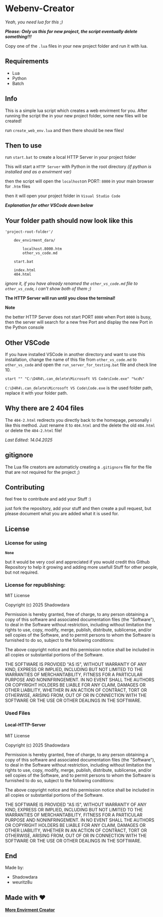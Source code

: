<!-- written by Shadowdara -->
<!-- https://github.com/weuritz8u/dev-envirment -->

# Webenv-Creator

*Yeah, you need lua for this ;)*

***Please: Only us this for new project, the script eventually
delete something!!!***

Copy one of the `.lua` files in your new project
folder and run it with lua.

## Requirements

- Lua
- Python
- Batch

## Info

This is a simple lua script which creates a web envirment
for you. After running the script the in your new project
folder, some new files will be created!

run `create_web_env.lua` and then there should be new files!


## Then to use

run `start.bat` to create a local HTTP Server
in your project folder

This will start a `HTTP Server` with Python in the root directory
*(if python is installed and as a envirment var)*

then the script will open the `localhost`on PORT: `8000` in your
main browser for `.htm` files

then it will open your project folder in `Visual Studio Code`

***Explanation for other VSCode down below***


## Your folder path should now look like this

```
'project-root-folder'/

    dev_envirment_dara/

        localhost.8000.htm
        other_vs_code.md

    start.bat

    index.html
    404.html
```

*ignore it, if you have already renamed the `other_vs_code.md`
file to `other_vs_code`, i can't show both of them ;)*

**The HTTP Server will run until you close the terminal!**

**Note**

the better HTTP Server does not start PORT `8000` when Port
`8000` is busy, then the server will search for a new free
Port and display the new Port in the Python console


## Other VSCode

If you have installed VSCode in another directory and
want to use this installation, change the name of this
file from `other_vs_code.md` to `other_vs_code` and
open the `run_server_for_testing.bat` file and check
line 10.

```
start "" "C:\D4R4\.can_delete\Microsoft VS Code\Code.exe" "%cd%"
```

`C:\D4R4\.can_delete\Microsoft VS Code\Code.exe` is the
used folder path, replace it with your folder path.


## Why there are 2 404 files

The `404-2.html` redirects you directly back to the homepage, personally
i like this method. Just rename it to `404.html` and the delete the old
`404.html` or delete the `404-2.html` file!

*Last Edited: 14.04.2025*


<h2 id="gitignore">gitignore</h2>

The Lua file creators are automaticly creating a `.gitignore` file
for the file that are not required for the project ;)


<h2 href="contributing">Contributing</h2>

feel free to contribute and add your Stuff :)

just fork the repository, add your stuff and then create a
pull request, but please document what you are added what it
is used for.


<h2 id="license">License</h2>


### License for using

**`None`**

but it would be very cool and appreciated if you would credit this Github
Repository to help it growing and adding more usefull Stuff for other
people, but not required.


### License for republishing:

MIT License

Copyright (c) 2025 Shadowdara

Permission is hereby granted, free of charge, to any person obtaining a copy
of this software and associated documentation files (the "Software"), to deal
in the Software without restriction, including without limitation the rights
to use, copy, modify, merge, publish, distribute, sublicense, and/or sell
copies of the Software, and to permit persons to whom the Software is
furnished to do so, subject to the following conditions:

The above copyright notice and this permission notice shall be included in all
copies or substantial portions of the Software.

THE SOFTWARE IS PROVIDED "AS IS", WITHOUT WARRANTY OF ANY KIND, EXPRESS OR
IMPLIED, INCLUDING BUT NOT LIMITED TO THE WARRANTIES OF MERCHANTABILITY,
FITNESS FOR A PARTICULAR PURPOSE AND NONINFRINGEMENT. IN NO EVENT SHALL THE
AUTHORS OR COPYRIGHT HOLDERS BE LIABLE FOR ANY CLAIM, DAMAGES OR OTHER
LIABILITY, WHETHER IN AN ACTION OF CONTRACT, TORT OR OTHERWISE, ARISING FROM,
OUT OF OR IN CONNECTION WITH THE SOFTWARE OR THE USE OR OTHER DEALINGS IN THE
SOFTWARE.


### Used Files


#### Local-HTTP-Server

MIT License

Copyright (c) 2025 Shadowdara

Permission is hereby granted, free of charge, to any person obtaining a copy
of this software and associated documentation files (the "Software"), to deal
in the Software without restriction, including without limitation the rights
to use, copy, modify, merge, publish, distribute, sublicense, and/or sell
copies of the Software, and to permit persons to whom the Software is
furnished to do so, subject to the following conditions:

The above copyright notice and this permission notice shall be included in all
copies or substantial portions of the Software.

THE SOFTWARE IS PROVIDED "AS IS", WITHOUT WARRANTY OF ANY KIND, EXPRESS OR
IMPLIED, INCLUDING BUT NOT LIMITED TO THE WARRANTIES OF MERCHANTABILITY,
FITNESS FOR A PARTICULAR PURPOSE AND NONINFRINGEMENT. IN NO EVENT SHALL THE
AUTHORS OR COPYRIGHT HOLDERS BE LIABLE FOR ANY CLAIM, DAMAGES OR OTHER
LIABILITY, WHETHER IN AN ACTION OF CONTRACT, TORT OR OTHERWISE, ARISING FROM,
OUT OF OR IN CONNECTION WITH THE SOFTWARE OR THE USE OR OTHER DEALINGS IN THE
SOFTWARE.


## End

Made by:

- Shadowdara
- weuritz8u


## **Made with ❤️**

<h4><a href="https://github.com/weuritz8u/projectlist" target="_blank" rel="noopener noreferrer">More Envirment Creator</a></h4>
